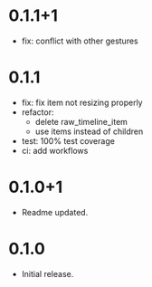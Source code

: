 # 0.1.1+1
* fix: conflict with other gestures

# 0.1.1
* fix: fix item not resizing properly
* refactor: 
  * delete raw_timeline_item
  * use items instead of children
* test: 100% test coverage
* ci: add workflows
  

# 0.1.0+1

* Readme updated.

# 0.1.0

* Initial release.